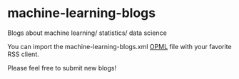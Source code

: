 # machine-learning-blogs
Blogs about machine learning/ statistics/ data science


You can import the machine-learning-blogs.xml [OPML](https://en.wikipedia.org/wiki/OPML) file with your favorite RSS client.

Please feel free to submit new blogs!
